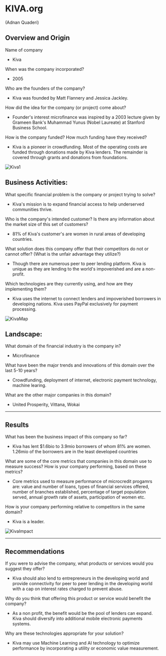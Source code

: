 # **KIVA.org**

(Adnan Quaderi)

## Overview and Origin

Name of company 

* Kiva

When was the company incorporated?

* 2005

Who are the founders of the company?

* Kiva was founded by Matt Flannery and Jessica Jackley.

How did the idea for the company (or project) come about?


* Founder's interest microfinance was inspired by a 2003 lecture given by Grameen Bank's Muhammad Yunus (Nobel Laureate) at Stanford Business School.

How is the company funded? How much funding have they received?

* Kiva is a pioneer in crowdfunding.  Most of the operating costs are funded through donations made by Kiva lenders. The remainder is covered through grants and donations from foundations.


![Kiva1](Kiva1.webp)

## Business Activities:

What specific financial problem is the company or project trying to solve?

* Kiva's mission is to expand financial access to help underserved communities thrive.

Who is the company's intended customer?  Is there any information about the market size of this set of customers?

* 81% of Kiva's customer's are women in rural areas of developing countries.


What solution does this company offer that their competitors do not or cannot offer? (What is the unfair advantage they utilize?)

* Though there are numerous peer to peer lending platform.  Kiva is unique as they are lending to the world's impoverished and are a non-profit.

Which technologies are they currently using, and how are they implementing them? 

* Kiva uses the internet to connect lenders and impoverished borrowers in developing nations.  Kiva uses PayPal exclusively for payment processing.

![KivaMap](KivaMap.png)


## Landscape:

What domain of the financial industry is the company in?

* Microfinance

What have been the major trends and innovations of this domain over the last 5-10 years?

* Crowdfunding, deployment of internet, electronic payment technology, machine learing.

What are the other major companies in this domain?

* United Prosperity, Vittana, Wokai

---


## Results

What has been the business impact of this company so far?

* Kiva has lent $1.6bio to 3.9mio borrowers of whom 81% are women.  1.26mio of the borrowers are in the least developed countries

What are some of the core metrics that companies in this domain use to measure success? How is your company performing, based on these metrics?

* Core metrics used to measure performance of microcredit progamrs are: value and number of loans, types of financial services offered, number of branches established, percentage of target population served, annual growth rate of assets, participation of women etc.

How is your company performing relative to competitors in the same domain?

* Kiva is a leader.

![KivaImpact](KivaImpact.png)
  
---


## Recommendations

If you were to advise the company, what products or services would you suggest they offer? 

* Kiva should also lend to entrepreneurs in the developing world and provide connectivity for peer to peer lending in the developing world with a cap on interest rates charged to prevent abuse.

Why do you think that offering this product or service would benefit the company?

* As a non profit, the benefit would be the pool of lenders can expand.  Kiva should diversify into additional mobile electronic payments systems.

Why are these technologies appropriate for your solution?

* Kiva may use Machine Learning and AI technology to optimize performance by incorporating a utility or economic value measurement.

